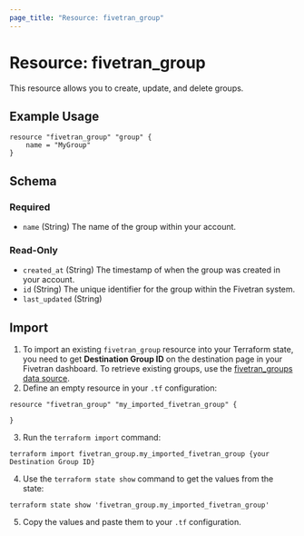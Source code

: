 ```yaml
---
page_title: "Resource: fivetran_group"
---
```


# Resource: fivetran_group

This resource allows you to create, update, and delete groups.

## Example Usage

```hcl
resource "fivetran_group" "group" {
    name = "MyGroup"
}
```

## Schema

### Required

- `name` (String) The name of the group within your account.

### Read-Only

- `created_at` (String) The timestamp of when the group was created in your account.
- `id` (String) The unique identifier for the group within the Fivetran system.
- `last_updated` (String)

## Import

1. To import an existing `fivetran_group` resource into your Terraform state, you need to get **Destination Group ID** on the destination page in your Fivetran dashboard.
To retrieve existing groups, use the [fivetran_groups data source](/docs/data-sources/groups).
2. Define an empty resource in your `.tf` configuration:

```hcl
resource "fivetran_group" "my_imported_fivetran_group" {

}
```

3. Run the `terraform import` command:

```
terraform import fivetran_group.my_imported_fivetran_group {your Destination Group ID}
```

4. Use the `terraform state show` command to get the values from the state:

```
terraform state show 'fivetran_group.my_imported_fivetran_group'
```

5. Copy the values and paste them to your `.tf` configuration.
